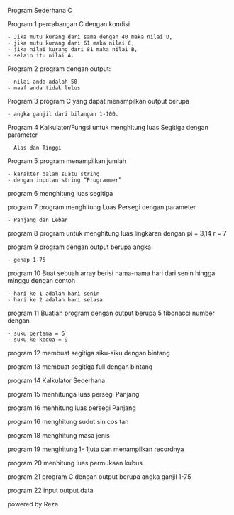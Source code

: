 Program Sederhana C

Program 1
percabangan C dengan kondisi

    - Jika mutu kurang dari sama dengan 40 maka nilai D,
    - jika mutu kurang dari 61 maka nilai C,
    - jika nilai kurang dari 81 maka nilai B,
    - selain itu nilai A.

Program 2
program dengan output:

    - nilai anda adalah 50
    - maaf anda tidak lulus

Program 3
program C yang dapat menampilkan output berupa

    - angka ganjil dari bilangan 1-100.

Program 4
Kalkulator/Fungsi untuk menghitung luas Segitiga
dengan parameter

    - Alas dan Tinggi

Program 5
program menampilkan jumlah

    - karakter dalam suatu string
    - dengan inputan string “Programmer”

program 6
menghitung luas segitiga

program 7
program menghitung Luas Persegi dengan parameter

    - Panjang dan Lebar

program 8
program untuk menghitung luas lingkaran dengan pi = 3,14 r = 7

program 9
program dengan output berupa angka

    - genap 1-75

program 10
Buat sebuah array berisi nama-nama hari
dari senin hingga minggu
dengan contoh

    - hari ke 1 adalah hari senin
    - hari ke 2 adalah hari selasa

program 11
Buatlah program dengan output berupa 5 fibonacci number dengan

    - suku pertama = 6
    - suku ke kedua = 9

program 12
membuat segitiga siku-siku dengan bintang

program 13
membuat segitiga full dengan bintang

program 14
Kalkulator Sederhana

program 15
menhitunga luas persegi Panjang

program 16
menhitung luas persegi Panjang

program 16
menghitung sudut sin cos tan

program 18
menghitung masa jenis

program 19
menghitung 1- 1juta dan menampilkan recordnya

program 20
menhitung luas permukaan kubus

program 21
program C dengan output berupa angka ganjil 1-75

program 22
input output data

powered by Reza
